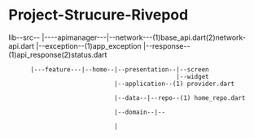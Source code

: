 # Project-Strucure-Rivepod
lib--src--
          |----apimanager---|--network---(1)base_api.dart(2)network-api.dart
                            |--exception--(1)app_exception
                            |--response--(1)api_response(2)status.dart

          |---feature---|--home--|--presentation--|--screen
                                                  |--widget
                                 |--application--(1) provider.dart

                                 |--data--|--repo--(1) home_repo.dart

                                 |--domain--|--

                                 |

                                 
                                                  
                                 
